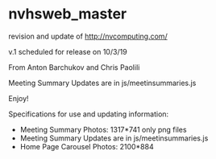 # nvhsweb_master

revision and update of http://nvcomputing.com/

v.1 scheduled for release on 10/3/19

From Anton Barchukov and Chris Paolili

Meeting Summary Updates are in js/meetinsummaries.js

Enjoy!


Specifications for use and updating information:

- Meeting Summary Photos: 1317*741 only png files
- Meeting Summary Updates are in js/meetinsummaries.js
- Home Page Carousel Photos: 2100*884
